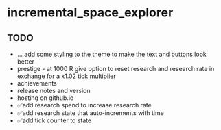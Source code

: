 # incremental_space_explorer

## TODO

- ... add some styling to the theme to make the text and buttons look better
- prestige - at 1000 R give option to reset research and research rate in exchange for a x1.02 tick multiplier
- achievements
- release notes and version
- hosting on github.io
- ✅add research spend to increase research rate 
- ✅add research state that auto-increments with time
- ✅add tick counter to state
